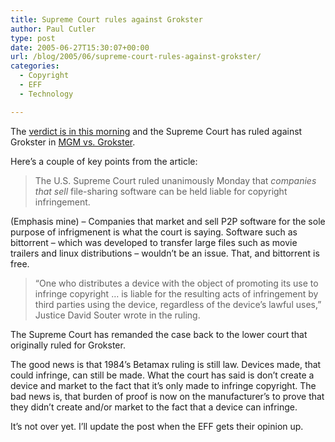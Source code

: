 ```yaml
---
title: Supreme Court rules against Grokster
author: Paul Cutler
type: post
date: 2005-06-27T15:30:07+00:00
url: /blog/2005/06/supreme-court-rules-against-grokster/
categories:
  - Copyright
  - EFF
  - Technology

---
```

The [verdict is in this morning][1] and the Supreme Court has ruled against Grokster in [MGM vs. Grokster][2].

Here&#8217;s a couple of key points from the article:

> The U.S. Supreme Court ruled unanimously Monday that _companies that sell_ file-sharing software can be held liable for copyright infringement. 

(Emphasis mine) &#8211; Companies that market and sell P2P software for the sole purpose of infrigmenent is what the court is saying. Software such as bittorrent &#8211; which was developed to transfer large files such as movie trailers and linux distributions &#8211; wouldn&#8217;t be an issue. That, and bittorrent is free.

> &#8220;One who distributes a device with the object of promoting its use to infringe copyright &#8230; is liable for the resulting acts of infringement by third parties using the device, regardless of the device&#8217;s lawful uses,&#8221; Justice David Souter wrote in the ruling.

The Supreme Court has remanded the case back to the lower court that originally ruled for Grokster.

The good news is that 1984&#8217;s Betamax ruling is still law. Devices made, that could infringe, can still be made. What the court has said is don&#8217;t create a device and market to the fact that it&#8217;s only made to infringe copyright. The bad news is, that burden of proof is now on the manufacturer&#8217;s to prove that they didn&#8217;t create and/or market to the fact that a device can infringe.

It&#8217;s not over yet. I&#8217;ll update the post when the EFF gets their opinion up.

 [1]: http://money.cnn.com/2005/06/27/technology/grokster/index.htm
 [2]: http://www.sfgate.com/cgi-bin/article.cgi?f=/c/a/2005/06/27/BUGISDEKVB1.DTL